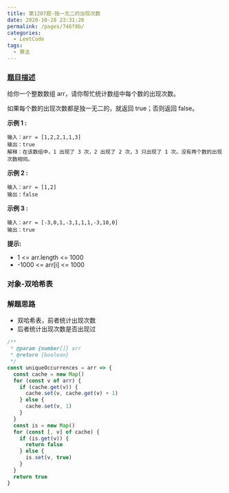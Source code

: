 ```yaml
---
title: 第1207题-独一无二的出现次数
date: 2020-10-28 23:31:26
permalink: /pages/746f8b/
categories:
  - LeetCode
tags:
  - 算法
---
```


### [题目描述](https://leetcode-cn.com/problems/unique-number-of-occurrences/)

给你一个整数数组 arr，请你帮忙统计数组中每个数的出现次数。

如果每个数的出现次数都是独一无二的，就返回 true；否则返回 false。

<!-- more -->

**示例 1 :**

```
输入：arr = [1,2,2,1,1,3]
输出：true
解释：在该数组中，1 出现了 3 次，2 出现了 2 次，3 只出现了 1 次。没有两个数的出现次数相同。
```

**示例 2 :**

```
输入：arr = [1,2]
输出：false
```

**示例 3 :**

```
输入：arr = [-3,0,1,-3,1,1,1,-3,10,0]
输出：true
```

**提示:**

- 1 <= arr.length <= 1000
- -1000 <= arr[i] <= 1000

### 对象-双哈希表

### 解题思路

- 双哈希表，前者统计出现次数
- 后者统计出现次数是否出现过

```JavaScript
/**
 * @param {number[]} arr
 * @return {boolean}
 */
const uniqueOccurrences = arr => {
  const cache = new Map()
  for (const v of arr) {
    if (cache.get(v)) {
      cache.set(v, cache.get(v) + 1)
    } else {
      cache.set(v, 1)
    }
  }
  const is = new Map()
  for (const [, v] of cache) {
    if (is.get(v)) {
      return false
    } else {
      is.set(v, true)
    }
  }
  return true
}
```
